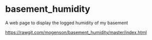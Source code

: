 # basement_humidity
A web page to display the logged humidity of my basement

https://rawgit.com/mogenson/basement_humidity/master/index.html
